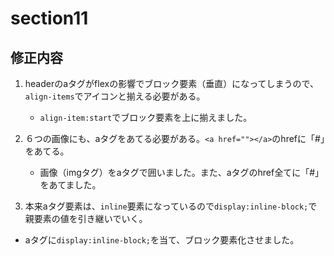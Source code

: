 # section11

## 修正内容

1. headerのaタグがflexの影響でブロック要素（垂直）になってしまうので、`align-items`でアイコンと揃える必要がある。
   - `align-item:start`でブロック要素を上に揃えました。

2. ６つの画像にも、aタグをあてる必要がある。`<a href=""></a>`のhrefに「#」をあてる。
   - 画像（imgタグ）をaタグで囲いました。また、aタグのhref全てに「#」をあてました。

3. 本来aタグ要素は、`inline`要素になっているので`display:inline-block;`で親要素の値を引き継いでいく。
  - aタグに`display:inline-block;`を当て、ブロック要素化させました。